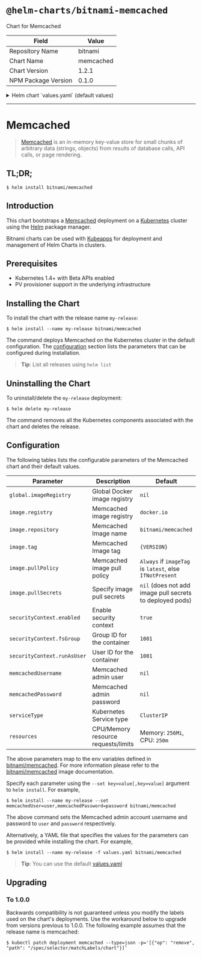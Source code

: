 # `@helm-charts/bitnami-memcached`

Chart for Memcached

| Field               | Value     |
| ------------------- | --------- |
| Repository Name     | bitnami   |
| Chart Name          | memcached |
| Chart Version       | 1.2.1     |
| NPM Package Version | 0.1.0     |

<details>

<summary>Helm chart `values.yaml` (default values)</summary>

```yaml
## Global Docker image registry
## Please, note that this will override the image registry for all the images, including dependencies, configured to use the global value
##
# global:
#   imageRegistry:

## Bitnami Memcached image version
## ref: https://hub.docker.com/r/bitnami/memcached/tags/
##
image:
  registry: docker.io
  repository: bitnami/memcached
  tag: 1.5.11
  ## Specify a imagePullPolicy
  ## Defaults to 'Always' if image tag is 'latest', else set to 'IfNotPresent'
  ## ref: http://kubernetes.io/docs/user-guide/images/#pre-pulling-images
  ##
  pullPolicy: IfNotPresent
  ## Optionally specify an array of imagePullSecrets.
  ## Secrets must be manually created in the namespace.
  ## ref: https://kubernetes.io/docs/tasks/configure-pod-container/pull-image-private-registry/
  ##
  # pullSecrets:
  #   - myRegistrKeySecretName

## Pod Security Context
## ref: https://kubernetes.io/docs/tasks/configure-pod-container/security-context/
##
securityContext:
  enabled: true
  fsGroup: 1001
  runAsUser: 1001

## Specify a imagePullPolicy
## ref: http://kubernetes.io/docs/user-guide/images/#pre-pulling-images
##
imagePullPolicy: IfNotPresent

## Memcached admin user
## ref: https://github.com/bitnami/bitnami-docker-memcached#creating-the-memcached-admin-user
##
# memcachedUsername:

## Memcached admin password
## ref: https://github.com/bitnami/bitnami-docker-memcached#creating-the-memcached-admin-user
##
# memcachedPassword:

## Kubernetes configuration
## For minikube, set this to NodePort, elsewhere use LoadBalancer
##
serviceType: ClusterIP

## Configure resource requests and limits
## ref: http://kubernetes.io/docs/user-guide/compute-resources/
##
resources:
  requests:
    memory: 256Mi
    cpu: 250m
```

</details>

---

# Memcached

> [Memcached](https://memcached.org/) is an in-memory key-value store for small chunks of arbitrary data (strings, objects) from results of database calls, API calls, or page rendering.

## TL;DR;

```console
$ helm install bitnami/memcached
```

## Introduction

This chart bootstraps a [Memcached](https://github.com/bitnami/bitnami-docker-memcached) deployment on a [Kubernetes](http://kubernetes.io) cluster using the [Helm](https://helm.sh) package manager.

Bitnami charts can be used with [Kubeapps](https://kubeapps.com/) for deployment and management of Helm Charts in clusters.

## Prerequisites

- Kubernetes 1.4+ with Beta APIs enabled
- PV provisioner support in the underlying infrastructure

## Installing the Chart

To install the chart with the release name `my-release`:

```console
$ helm install --name my-release bitnami/memcached
```

The command deploys Memcached on the Kubernetes cluster in the default configuration. The [configuration](#configuration) section lists the parameters that can be configured during installation.

> **Tip**: List all releases using `helm list`

## Uninstalling the Chart

To uninstall/delete the `my-release` deployment:

```console
$ helm delete my-release
```

The command removes all the Kubernetes components associated with the chart and deletes the release.

## Configuration

The following tables lists the configurable parameters of the Memcached chart and their default values.

| Parameter                   | Description                         | Default                                                  |
| --------------------------- | ----------------------------------- | -------------------------------------------------------- |
| `global.imageRegistry`      | Global Docker image registry        | `nil`                                                    |
| `image.registry`            | Memcached image registry            | `docker.io`                                              |
| `image.repository`          | Memcached Image name                | `bitnami/memcached`                                      |
| `image.tag`                 | Memcached Image tag                 | `{VERSION}`                                              |
| `image.pullPolicy`          | Memcached image pull policy         | `Always` if `imageTag` is `latest`, else `IfNotPresent`  |
| `image.pullSecrets`         | Specify image pull secrets          | `nil` (does not add image pull secrets to deployed pods) |
| `securityContext.enabled`   | Enable security context             | `true`                                                   |
| `securityContext.fsGroup`   | Group ID for the container          | `1001`                                                   |
| `securityContext.runAsUser` | User ID for the container           | `1001`                                                   |
| `memcachedUsername`         | Memcached admin user                | `nil`                                                    |
| `memcachedPassword`         | Memcached admin password            | `nil`                                                    |
| `serviceType`               | Kubernetes Service type             | `ClusterIP`                                              |
| `resources`                 | CPU/Memory resource requests/limits | Memory: `256Mi`, CPU: `250m`                             |

The above parameters map to the env variables defined in [bitnami/memcached](http://github.com/bitnami/bitnami-docker-memcached). For more information please refer to the [bitnami/memcached](http://github.com/bitnami/bitnami-docker-memcached) image documentation.

Specify each parameter using the `--set key=value[,key=value]` argument to `helm install`. For example,

```console
$ helm install --name my-release --set memcachedUser=user,memcachedPassword=password bitnami/memcached
```

The above command sets the Memcached admin account username and password to `user` and `password` respectively.

Alternatively, a YAML file that specifies the values for the parameters can be provided while installing the chart. For example,

```console
$ helm install --name my-release -f values.yaml bitnami/memcached
```

> **Tip**: You can use the default [values.yaml](values.yaml)

## Upgrading

### To 1.0.0

Backwards compatibility is not guaranteed unless you modify the labels used on the chart's deployments.
Use the workaround below to upgrade from versions previous to 1.0.0. The following example assumes that the release name is memcached:

```console
$ kubectl patch deployment memcached --type=json -p='[{"op": "remove", "path": "/spec/selector/matchLabels/chart"}]'
```

